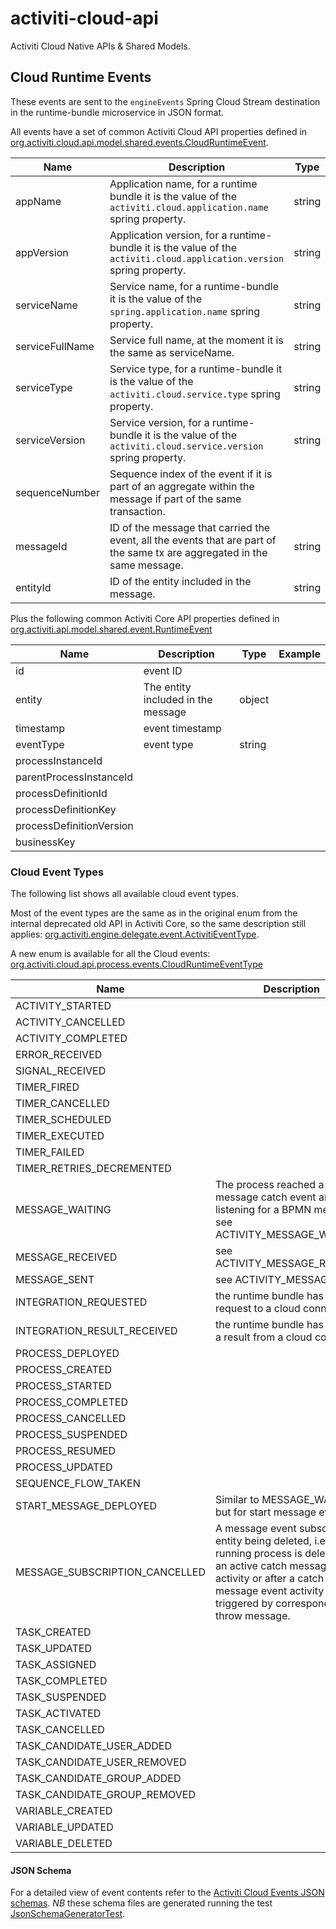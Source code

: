 # activiti-cloud-api
Activiti Cloud Native APIs &amp; Shared Models.

## Cloud Runtime Events

These events are sent to the `engineEvents` Spring Cloud Stream destination in the runtime-bundle microservice in JSON format.

All events have a set of common Activiti Cloud API properties defined in [org.activiti.cloud.api.model.shared.events.CloudRuntimeEvent](./activiti-cloud-api-model-shared/src/main/java/org/activiti/cloud/api/model/shared/events/CloudRuntimeEvent.java).

| Name | Description | Type | Example |
|------|-------------|------|---------|
| appName | Application name, for a runtime bundle it is the value of the `activiti.cloud.application.name` spring property. | string | myapp |
| appVersion | Application version, for a runtime-bundle it is the value of the `activiti.cloud.application.version` spring property. | string | 1 |
| serviceName | Service name, for a runtime-bundle it is the value of the `spring.application.name` spring property. | string | rb-myapp |
| serviceFullName | Service full name, at the moment it is the same as serviceName. | string | rb-myapp |
| serviceType | Service type, for a runtime-bundle it is the value of the `activiti.cloud.service.type` spring property. | string | runtime-bundle |
| serviceVersion | Service version, for a runtime-bundle it is the value of the `activiti.cloud.service.version` spring property. | string | |
| sequenceNumber | Sequence index of the event if it is part of an aggregate within the message if part of the same transaction. |
| messageId | ID of the message that carried the event, all the events that are part of the same tx are aggregated in the same message. | string | |
| entityId | ID of the entity included in the message. | string | |

Plus the following common Activiti Core API properties defined in [org.activiti.api.model.shared.event.RuntimeEvent](https://github.com/Activiti/activiti-api/blob/develop/activiti-api-model-shared/src/main/java/org/activiti/api/model/shared/event/RuntimeEvent.java)

| Name | Description | Type | Example |
|------|-------------|------|---------|
| id | event ID | | |
| entity | The entity included in the message | object | |
| timestamp | event timestamp | | |
| eventType | event type | string | |
| processInstanceId | | |
| parentProcessInstanceId | | |
| processDefinitionId | | |
| processDefinitionKey | | |
| processDefinitionVersion | | |
| businessKey | | |

### Cloud Event Types

The following list shows all available cloud event types.

Most of the event types are the same as in the original enum from the internal deprecated old API in Activiti Core, so the same description still applies: [org.activiti.engine.delegate.event.ActivitiEventType](https://github.com/Activiti/Activiti/blob/develop/activiti-engine/src/main/java/org/activiti/engine/delegate/event/ActivitiEventType.java).

A new enum is available for all the Cloud events: [org.activiti.cloud.api.process.events.CloudRuntimeEventType](./activiti-cloud-api-events/src/main/java/org/activiti/cloud/api/events/CloudRuntimeEventType.java)

| Name | Description | Class |
|------|-------------|---------|
| ACTIVITY_STARTED | | [org.activiti.cloud.api.process.model.events.CloudBPMNActivityStartedEvent](./activiti-cloud-api-process-model/src/main/java/org/activiti/cloud/api/process/model/events/CloudBPMNActivityStartedEvent.java) |
| ACTIVITY_CANCELLED | | [org.activiti.cloud.api.process.model.events.CloudBPMNActivityCancelledEvent](./activiti-cloud-api-process-model/src/main/java/org/activiti/cloud/api/process/model/events/CloudBPMNActivityCancelledEvent.java) |
| ACTIVITY_COMPLETED | | [org.activiti.cloud.api.process.model.events.CloudBPMNActivityCompletedEvent](./activiti-cloud-api-process-model/src/main/java/org/activiti/cloud/api/process/model/events/CloudBPMNActivityCompletedEvent.java) |
| ERROR_RECEIVED | | [org.activiti.cloud.api.process.model.events.CloudBPMNErrorReceivedEvent](./activiti-cloud-api-process-model/src/main/java/org/activiti/cloud/api/process/model/events/CloudBPMNErrorReceivedEvent.java) |
| SIGNAL_RECEIVED | | [org.activiti.cloud.api.process.model.events.CloudBPMNSignalReceivedEvent](./activiti-cloud-api-process-model/src/main/java/org/activiti/cloud/api/process/model/events/CloudBPMNSignalReceivedEvent.java) |
| TIMER_FIRED | | [org.activiti.cloud.api.process.model.events.CloudBPMNTimerFiredEvent](./activiti-cloud-api-process-model/src/main/java/org/activiti/cloud/api/process/model/events/CloudBPMNTimerFiredEvent.java) |
| TIMER_CANCELLED | | [org.activiti.cloud.api.process.model.events.CloudBPMNTimerCancelledEvent](./activiti-cloud-api-process-model/src/main/java/org/activiti/cloud/api/process/model/events/CloudBPMNTimerCancelledEvent.java) |
| TIMER_SCHEDULED | | [org.activiti.cloud.api.process.model.events.CloudBPMNTimerScheduledEvent](./activiti-cloud-api-process-model/src/main/java/org/activiti/cloud/api/process/model/events/CloudBPMNTimerScheduledEvent.java) |
| TIMER_EXECUTED | | [org.activiti.cloud.api.process.model.events.CloudBPMNTimerExecutedEvent](./activiti-cloud-api-process-model/src/main/java/org/activiti/cloud/api/process/model/events/CloudBPMNTimerExecutedEvent.java) |
| TIMER_FAILED | | [org.activiti.cloud.api.process.model.events.CloudBPMNTimerFailedEvent](./activiti-cloud-api-process-model/src/main/java/org/activiti/cloud/api/process/model/events/CloudBPMNTimerFailedEvent.java) |
| TIMER_RETRIES_DECREMENTED | | [org.activiti.cloud.api.process.model.events.CloudBPMNTimerRetriesDecrementedEvent](./activiti-cloud-api-process-model/src/main/java/org/activiti/cloud/api/process/model/events/CloudBPMNTimerRetriesDecrementedEvent.java) |
| MESSAGE_WAITING | The process reached a message catch event and is listening for a BPMN message, see ACTIVITY_MESSAGE_WAITING | [org.activiti.cloud.api.process.model.events.CloudBPMNMessageWaitingEvent](./activiti-cloud-api-process-model/src/main/java/org/activiti/cloud/api/process/model/CloudBPMNMessageWaitingEvent.java) |
| MESSAGE_RECEIVED | see ACTIVITY_MESSAGE_RECEIVED | [org.activiti.cloud.api.process.model.events.CloudBPMNMessageReceivedEvent](./activiti-cloud-api-process-model/src/main/java/org/activiti/cloud/api/process/model/CloudBPMNMessageReceivedEvent.java) |
| MESSAGE_SENT | see ACTIVITY_MESSAGE_SENT | [org.activiti.cloud.api.process.model.events.CloudBPMNMessageSentEvent](./activiti-cloud-api-process-model/src/main/java/org/activiti/cloud/api/process/model/CloudBPMNMessageSentEvent.java) |
| INTEGRATION_REQUESTED | the runtime bundle has sent a request to a cloud connector | [org.activiti.cloud.api.process.model.events.CloudIntegrationRequestedEvent](./activiti-cloud-api-process-model/src/main/java/org/activiti/cloud/api/process/model/events/CloudIntegrationRequestedEvent.java) |
| INTEGRATION_RESULT_RECEIVED | the runtime bundle has received a result from a cloud connector | [org.activiti.cloud.api.process.model.events.CloudIntegrationResultReceivedEvent](./activiti-cloud-api-process-model/src/main/java/org/activiti/cloud/api/process/model/events/CloudIntegrationResultReceivedEvent.java) |
| PROCESS_DEPLOYED | | [org.activiti.cloud.api.process.model.events.CloudProcessDeployedEvent](./activiti-cloud-api-process-model/src/main/java/org/activiti/cloud/api/process/model/events/CloudProcessDeployedEvent.java)|
| PROCESS_CREATED | | [org.activiti.cloud.api.process.model.events.CloudProcessCreatedEvent](./activiti-cloud-api-process-model/src/main/java/org/activiti/cloud/api/process/model/events/CloudProcessCreatedEvent.java)|
| PROCESS_STARTED | | [org.activiti.cloud.api.process.model.events.CloudProcessStartedEvent](./activiti-cloud-api-process-model/src/main/java/org/activiti/cloud/api/process/model/events/CloudProcessStartedEvent.java) |
| PROCESS_COMPLETED | | [org.activiti.cloud.api.process.model.events.CloudProcessCompletedEvent](./activiti-cloud-api-process-model/src/main/java/org/activiti/cloud/api/process/model/events/CloudProcessCompletedEvent.java) |
| PROCESS_CANCELLED | | [org.activiti.cloud.api.process.model.events.CloudProcessCancelledEvent](./activiti-cloud-api-process-model/src/main/java/org/activiti/cloud/api/process/model/events/CloudProcessCancelledEvent.java) |
| PROCESS_SUSPENDED | | [org.activiti.cloud.api.process.model.events.CloudProcessSuspendedEvent](./activiti-cloud-api-process-model/src/main/java/org/activiti/cloud/api/process/model/events/CloudProcessSuspendedEvent.java) |
| PROCESS_RESUMED | | [org.activiti.cloud.api.process.model.events.CloudProcessResumedEvent](./activiti-cloud-api-process-model/src/main/java/org/activiti/cloud/api/process/model/events/CloudProcessResumedEvent.java) |
| PROCESS_UPDATED | | [org.activiti.cloud.api.process.model.events.CloudProcessUpdatedEvent](./activiti-cloud-api-process-model/src/main/java/org/activiti/cloud/api/process/model/events/CloudProcessUpdatedEvent.java) |
| SEQUENCE_FLOW_TAKEN | | [org.activiti.cloud.api.process.model.events.CloudSequenceFlowTakenEvent](./activiti-cloud-api-process-model/src/main/java/org/activiti/cloud/api/process/model/events/CloudSequenceFlowTakenEvent.java) |
| START_MESSAGE_DEPLOYED | Similar to MESSAGE_WAITING, but for start message events. | [org.activiti.cloud.api.process.model.events.CloudStartMessageDeployedEvent](./activiti-cloud-api-process-model/src/main/java/org/activiti/cloud/api/process/model/events/CloudStartMessageDeployedEvent.java) |
| MESSAGE_SUBSCRIPTION_CANCELLED | A message event subscription entity being deleted, i.e. when a running process is deleted with an active catch message event activity or after a catch message event activity triggered by corresponding throw message. | [org.activiti.cloud.api.process.model.events.CloudMessageSubscriptionCancelledEvent](./activiti-cloud-api-process-model/src/main/java/org/activiti/cloud/api/process/model/events/CloudMessageSubscriptionCancelledEvent.java) |
| TASK_CREATED | | [org.activiti.cloud.api.process.model.events.CloudTaskCreatedEvent](./activiti-cloud-api-process-model/src/main/java/org/activiti/cloud/api/process/model/events/CloudTaskCreatedEvent.java) |
| TASK_UPDATED | | [org.activiti.cloud.api.process.model.events.CloudTaskUpdatedEvent](./activiti-cloud-api-process-model/src/main/java/org/activiti/cloud/api/process/model/events/CloudTaskUpdatedEvent.java) |
| TASK_ASSIGNED | | [org.activiti.cloud.api.process.model.events.CloudTaskAssignedEvent](./activiti-cloud-api-process-model/src/main/java/org/activiti/cloud/api/process/model/events/CloudTaskAssignedEvent.java) |
| TASK_COMPLETED | | [org.activiti.cloud.api.process.model.events.CloudTaskCompletedEvent](./activiti-cloud-api-process-model/src/main/java/org/activiti/cloud/api/process/model/events/CloudTaskCompletedEvent.java) |
| TASK_SUSPENDED | | [org.activiti.cloud.api.process.model.events.CloudTaskSuspendedEvent](./activiti-cloud-api-process-model/src/main/java/org/activiti/cloud/api/process/model/events/CloudTaskSuspendedEvent.java) |
| TASK_ACTIVATED | | [org.activiti.cloud.api.process.model.events.CloudTaskActivatedEvent](./activiti-cloud-api-process-model/src/main/java/org/activiti/cloud/api/process/model/events/CloudTaskActivatedEvent.java) |
| TASK_CANCELLED | | [org.activiti.cloud.api.process.model.events.CloudTaskCancelledEvent](./activiti-cloud-api-process-model/src/main/java/org/activiti/cloud/api/process/model/events/CloudTaskCancelledEvent.java) |
| TASK_CANDIDATE_USER_ADDED | | [org.activiti.cloud.api.process.model.events.CloudTaskCandidateUserAddedEvent](./activiti-cloud-api-process-model/src/main/java/org/activiti/cloud/api/process/model/events/CloudTaskCandidateUserAddedEvent.java) |
| TASK_CANDIDATE_USER_REMOVED | | [org.activiti.cloud.api.process.model.events.CloudTaskCandidateUserRemovedEvent](./activiti-cloud-api-process-model/src/main/java/org/activiti/cloud/api/process/model/events/CloudTaskCandidateUserRemovedEvent.java) |
| TASK_CANDIDATE_GROUP_ADDED | | [org.activiti.cloud.api.process.model.events.CloudTaskCandidateGroupAddedEvent](./activiti-cloud-api-process-model/src/main/java/org/activiti/cloud/api/process/model/events/CloudTaskCandidateGroupAddedEvent.java) |
| TASK_CANDIDATE_GROUP_REMOVED | | [org.activiti.cloud.api.process.model.events.CloudTaskCandidateGroupRemovedEvent](./activiti-cloud-api-process-model/src/main/java/org/activiti/cloud/api/process/model/events/CloudTaskCandidateGroupRemovedEvent.java) |
| VARIABLE_CREATED | | [org.activiti.cloud.api.process.model.events.CloudVariableCreatedEvent](./activiti-cloud-api-process-model/src/main/java/org/activiti/cloud/api/process/model/events/CloudVariableCreatedEvent.java) |
| VARIABLE_UPDATED | | [org.activiti.cloud.api.process.model.events.CloudVariableUpdatedEvent](./activiti-cloud-api-process-model/src/main/java/org/activiti/cloud/api/process/model/events/CloudVariableUpdatedEvent.java) |
| VARIABLE_DELETED | | [org.activiti.cloud.api.process.model.events.CloudVariableDeletedEvent](./activiti-cloud-api-process-model/src/main/java/org/activiti/cloud/api/process/model/events/CloudVariableDeletedEvent.java) |

#### JSON Schema

For a detailed view of event contents refer to the [Activiti Cloud Events JSON schemas](./activiti-cloud-api-events/src/main/resources/org/activiti/cloud/api/events/schema).
*NB* these schema files are generated running the test [JsonSchemaGeneratorTest](./activiti-cloud-api-events/src/test/java/org/activiti/cloud/api/events/schema/JsonSchemaGeneratorTest.java).
